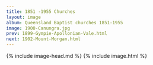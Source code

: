 ```yaml
---
title: 1851 -1955 Churches
layout: image
album: Queensland Baptist churches 1851-1955
image: 1900-Canungra.jpg
prev: 1899-Gympie-Apollonian-Vale.html
next: 1902-Mount-Morgan.html
---
```

 {% include image-head.md %}
{% include image.html %}